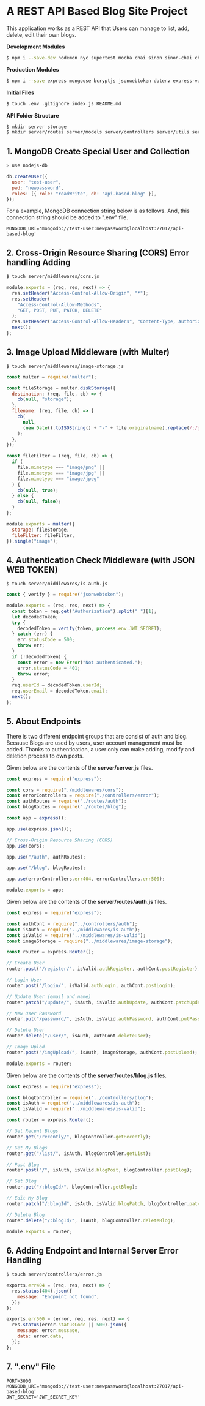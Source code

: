 # A REST API Based Blog Site Project

This application works as a REST API that Users can manage to list, add, delete, edit their own blogs.

**Development Modules**

```bash
$ npm i --save-dev nodemon nyc supertest mocha chai sinon sinon-chai chai-as-promised rewire
```

**Production Modules**

```bash
$ npm i --save express mongoose bcryptjs jsonwebtoken dotenv express-validator multer aws-s3
```

**Initial Files**

```bash
$ touch .env .gitignore index.js README.md
```

**API Folder Structure**

```bash
$ mkdir server storage
$ mkdir server/routes server/models server/controllers server/utils server/middlewares
```

## 1. MongoDB Create Special User and Collection

```bash
> use nodejs-db
```

```js
db.createUser({
  user: "test-user",
  pwd: "newpassword",
  roles: [{ role: "readWrite", db: "api-based-blog" }],
});
```

For a example, MongoDB connection string below is as follows. And, this connection string should be added to ".env" file.

```
MONGODB_URI='mongodb://test-user:newpassword@localhost:27017/api-based-blog'
```

## 2. Cross-Origin Resource Sharing (CORS) Error handling Adding

```bash
$ touch server/middlewares/cors.js
```

```js
module.exports = (req, res, next) => {
  res.setHeader("Access-Control-Allow-Origin", "*");
  res.setHeader(
    "Access-Control-Allow-Methods",
    "GET, POST, PUT, PATCH, DELETE"
  );
  res.setHeader("Access-Control-Allow-Headers", "Content-Type, Authorization");
  next();
};
```

## 3. Image Upload Middleware (with Multer)

```
$ touch server/middlewares/image-storage.js
```

```js
const multer = require("multer");

const fileStorage = multer.diskStorage({
  destination: (req, file, cb) => {
    cb(null, "storage");
  },
  filename: (req, file, cb) => {
    cb(
      null,
      (new Date().toISOString() + "-" + file.originalname).replace(/:/g, "")
    );
  },
});

const fileFilter = (req, file, cb) => {
  if (
    file.mimetype === "image/png" ||
    file.mimetype === "image/jpg" ||
    file.mimetype === "image/jpeg"
  ) {
    cb(null, true);
  } else {
    cb(null, false);
  }
};

module.exports = multer({
  storage: fileStorage,
  fileFilter: fileFilter,
}).single("image");
```

## 4. Authentication Check Middleware (with JSON WEB TOKEN)

```
$ touch server/middlewares/is-auth.js
```

```js
const { verify } = require("jsonwebtoken");

module.exports = (req, res, next) => {
  const token = req.get("Authorization").split(" ")[1];
  let decodedToken;
  try {
    decodedToken = verify(token, process.env.JWT_SECRET);
  } catch (err) {
    err.statusCode = 500;
    throw err;
  }
  if (!decodedToken) {
    const error = new Error("Not authenticated.");
    error.statusCode = 401;
    throw error;
  }
  req.userId = decodedToken.userId;
  req.userEmail = decodedToken.email;
  next();
};
```

## 5. About Endpoints

There is two different endpoint groups that are consist of auth and blog. Because Blogs are used by users, user account management must be added. Thanks to authentication, a user only can make adding, modify and deletion process to own posts.

Given below are the contents of the **server/server.js** files.

```js
const express = require("express");

const cors = require("./middlewares/cors");
const errorControllers = require("./controllers/error");
const authRoutes = require("./routes/auth");
const blogRoutes = require("./routes/blog");

const app = express();

app.use(express.json());

// Cross-Origin Resource Sharing (CORS)
app.use(cors);

app.use("/auth", authRoutes);

app.use("/blog", blogRoutes);

app.use(errorControllers.err404, errorControllers.err500);

module.exports = app;
```

Given below are the contents of the **server/routes/auth.js** files.

```js
const express = require("express");

const authCont = require("../controllers/auth");
const isAuth = require("../middlewares/is-auth");
const isValid = require("../middlewares/is-valid");
const imageStorage = require("../middlewares/image-storage");

const router = express.Router();

// Create User
router.post("/register/", isValid.authRegister, authCont.postRegister);

// Login User
router.post("/login/", isValid.authLogin, authCont.postLogin);

// Update User (email and name)
router.patch("/update/", isAuth, isValid.authUpdate, authCont.patchUpdate);

// New User Password
router.put("/password/", isAuth, isValid.authPassword, authCont.putPassword);

// Delete User
router.delete("/user/", isAuth, authCont.deleteUser);

// Image Uplod
router.post("/imgUpload/", isAuth, imageStorage, authCont.postUpload);

module.exports = router;
```

Given below are the contents of the **server/routes/blog.js** files.

```js
const express = require("express");

const blogController = require("../controllers/blog");
const isAuth = require("../middlewares/is-auth");
const isValid = require("../middlewares/is-valid");

const router = express.Router();

// Get Recent Blogs
router.get("/recently/", blogController.getRecently);

// Get My Blogs
router.get("/list/", isAuth, blogController.getList);

// Post Blog
router.post("/", isAuth, isValid.blogPost, blogController.postBlog);

// Get Blog
router.get("/:blogId/", blogController.getBlog);

// Edit My Blog
router.patch("/:blogId", isAuth, isValid.blogPatch, blogController.patchBlog);

// Delete Blog
router.delete("/:blogId/", isAuth, blogController.deleteBlog);

module.exports = router;
```

## 6. Adding Endpoint and Internal Server Error Handling

```bash
$ touch server/controllers/error.js
```

```js
exports.err404 = (req, res, next) => {
  res.status(404).json({
    message: "Endpoint not found",
  });
};

exports.err500 = (error, req, res, next) => {
  res.status(error.statusCode || 500).json({
    message: error.message,
    data: error.data,
  });
};
```

## 7. ".env" File

```
PORT=3000
MONGODB_URI='mongodb://test-user:newpassword@localhost:27017/api-based-blog'
JWT_SECRET='JWT_SECRET_KEY'
```
